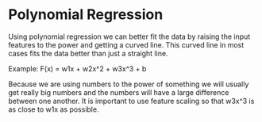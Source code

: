 # Polynomial Regression
Using polynomial regression we can better fit the data by raising the input features to the power and getting a curved line.
This curved line in most cases fits the data better than just a straight line.

Example:
F(x) = w1x + w2x^2 + w3x^3 + b

Because we are using numbers to the power of something we will usually get really big numbers and the numbers
will have a large difference between one another. It is important to use feature scaling so that w3x^3 is as close to w1x as possible.
